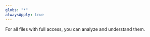 ```yaml
---
globs: "*"
alwaysApply: true
---
```


For all files with full access, you can analyze and understand them.